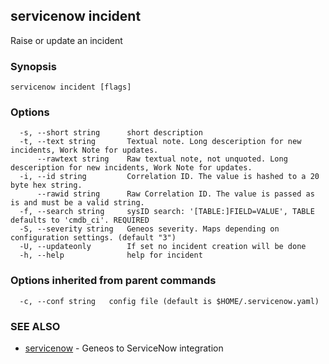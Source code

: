 ## servicenow incident

Raise or update an incident

### Synopsis





```
servicenow incident [flags]
```

### Options

```
  -s, --short string      short description
  -t, --text string       Textual note. Long desceription for new incidents, Work Note for updates.
      --rawtext string    Raw textual note, not unquoted. Long desceription for new incidents, Work Note for updates.
  -i, --id string         Correlation ID. The value is hashed to a 20 byte hex string.
      --rawid string      Raw Correlation ID. The value is passed as is and must be a valid string.
  -f, --search string     sysID search: '[TABLE:]FIELD=VALUE', TABLE defaults to 'cmdb_ci'. REQUIRED
  -S, --severity string   Geneos severity. Maps depending on configuration settings. (default "3")
  -U, --updateonly        If set no incident creation will be done
  -h, --help              help for incident
```

### Options inherited from parent commands

```
  -c, --conf string   config file (default is $HOME/.servicenow.yaml)
```

### SEE ALSO

* [servicenow](servicenow.md)	 - Geneos to ServiceNow integration

